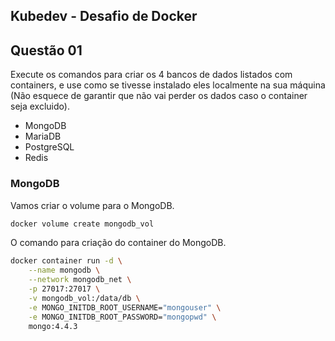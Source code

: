 ## Kubedev - Desafio de Docker

## Questão 01
Execute os comandos para criar os 4 bancos de dados listados com containers, e use
como se tivesse instalado eles localmente na sua máquina (Não esquece de garantir
que não vai perder os dados caso o container seja excluido).

- MongoDB
- MariaDB
- PostgreSQL
- Redis

### MongoDB

Vamos criar o volume para o MongoDB.

```bash
docker volume create mongodb_vol
```

O comando para criação do container do MongoDB.

```bash
docker container run -d \
    --name mongodb \
    --network mongodb_net \
    -p 27017:27017 \
    -v mongodb_vol:/data/db \
    -e MONGO_INITDB_ROOT_USERNAME="mongouser" \
    -e MONGO_INITDB_ROOT_PASSWORD="mongopwd" \
    mongo:4.4.3
```
